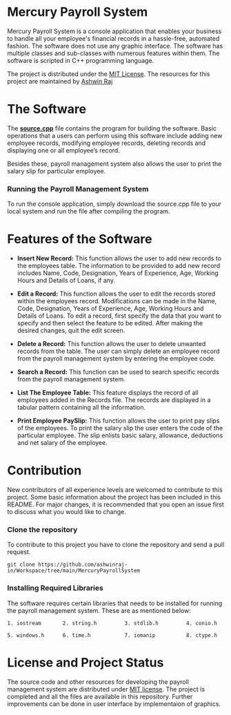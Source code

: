 # Mercury Payroll System
Mercury Payroll System is a console application that enables your business to handle all your employee's financial records in a hassle-free, automated fashion. The software does not use any graphic interface. The software has multiple classes and sub-classes with numerous features within them. The software is scripted in C++ programming language.

The project is distributed under the [MIT License](https://github.com/ashwinraj-in/Workspace/LICENSE). The resources for this project are maintained by [Ashwin Raj](https://github.com/ashwinraj-in)

# The Software
The __[source.cpp](https://github.com/ashwinraj-in/Workspace/blob/main/MercuryPayrollSystem/source.cpp)__ file contains the program for building the software. Basic operations that a users can perform using this software include adding new employee records, modifying employee records, deleting records and displaying one or all employee’s record.

Besides these, payroll management system also allows the user to print the salary slip for particular employee.

### Running the Payroll Management System
To run the console application, simply download the source.cpp file to your local system and run the file after compiling the program.

# Features of the Software
- __Insert New Record:__
 This function allows the user to add new records to the employees table. The information to be provided to add new record includes Name, Code, Designation, Years of Experience, Age, Working Hours and Details of Loans, if any.
 
- __Edit a Record:__
  This function allows the user to edit the records stored within the employees record. Modifications can be made in the Name, Code, Designation, Years of Experience, Age, Working Hours and Details of Loans. To edit a record, first specify the data that you want to specify and then select the feature to be edited. After making the desired changes, quit the edit screen.
  
- __Delete a Record:__
 This function allows the user to delete unwanted records from the table. The user can simply delete an employee record from the payroll management system by entering the employee code.
 
- __Search a Record:__
 This function can be used to search specific records from the payroll management system.
 
- __List The Employee Table:__
 This feature displays the record of all employees added in the Records file. The records are displayed in a tabular pattern containing all the information.
 
- __Print Employee PaySlip:__
 This function allows the user to print pay slips of the employees. To print the salary slip the user enters the code of the particular employee. The slip enlists basic salary, allowance, deductions and net salary of the employee.
 
# Contribution
New contributors of all experience levels are welcomed to contribute to this project. Some basic information about the project has been included in this README. For major changes, it is recommended that you open an issue first to discuss what you would like to change.

### Clone the repository
To contribute to this project you have to clone the repository and send a pull request.
```
git clone https://github.com/ashwinraj-in/Workspace/tree/main/MercuryPayrollSystem
```
### Installing Required Libraries
The software requires certain libraries that needs to be installed for running the payroll management system. These are as mentioned below:
```
1. iostream       2. string.h         3. stdlib.h         4. conio.h

5. windows.h      6. time.h           7. iomanip          8. ctype.h
```

# License and Project Status
The source code and other resources for developing the payroll management system are distributed under [MIT license](https://github.com/ashwinraj-in/Workspace/blob/main/LICENSE). The project is completed and all the files are available in this repository. Further improvements can be done in user interface by implementaion of graphics.
